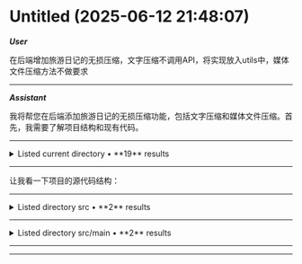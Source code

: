 <!-- Generated by SpecStory -->

# Untitled (2025-06-12 21:48:07)

_**User**_

在后端增加旅游日记的无损压缩，文字压缩不调用API，将实现放入utils中，媒体文件压缩方法不做要求

---

_**Assistant**_

我将帮您在后端添加旅游日记的无损压缩功能，包括文字压缩和媒体文件压缩。首先，我需要了解项目结构和现有代码。

---

<details>
            <summary>Listed current directory • **19** results</summary>
        
| Name |
|-------|
| 📁 `.git` |
| 📄 `API_DOCUMENT.md` |
| 📁 `target` |
| 📄 `README.md` |
| 📄 `pom.xml` |
| 📁 `uploads` |
| 📄 `TRAVEL_RECOMMENDATION_SUMMARY.md` |
| 📁 `.specstory` |
| 📄 `.cursorindexingignore` |
| 📄 `bash.exe.stackdump` |
| 📄 `LICENSE` |
| 📄 `.gitignore` |
| 📁 `.vscode` |
| 📄 `.gitattributes` |
| 📄 `HELP.md` |
| 📄 `mvnw.cmd` |
| 📁 `.mvn` |
| 📄 `mvnw` |
| 📁 `src` |

</details>

---

让我看一下项目的源代码结构：

---

<details>
            <summary>Listed directory src • **2** results</summary>
        
| Name |
|-------|
| 📁 `test` |
| 📁 `main` |

</details>

---

<details>
            <summary>Listed directory src/main • **2** results</summary>
        
| Name |
|-------|
| 📁 `resources` |
| 📁 `java` |

</details>

---



---

